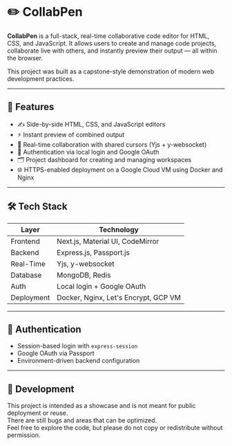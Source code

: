 # ✏️ CollabPen

**CollabPen** is a full-stack, real-time collaborative code editor for HTML, CSS, and JavaScript. It allows users to create and manage code projects, collaborate live with others, and instantly preview their output — all within the browser.

This project was built as a capstone-style demonstration of modern web development practices.

---

## 🚀 Features

- ✍️ Side-by-side HTML, CSS, and JavaScript editors
- ⚡ Instant preview of combined output
- 🤝 Real-time collaboration with shared cursors (Yjs + y-websocket)
- 🔐 Authentication via local login and Google OAuth
- 🗂️ Project dashboard for creating and managing workspaces
- 🌐 HTTPS-enabled deployment on a Google Cloud VM using Docker and Nginx

---

## 🛠️ Tech Stack

| Layer       | Technology                          |
|-------------|--------------------------------------|
| Frontend    | Next.js, Material UI, CodeMirror     |
| Backend     | Express.js, Passport.js              |
| Real-Time   | Yjs, y-websocket                     |
| Database    | MongoDB, Redis                       |
| Auth        | Local login + Google OAuth           |
| Deployment  | Docker, Nginx, Let's Encrypt, GCP VM |

---

## 🔐 Authentication

- Session-based login with `express-session`
- Google OAuth via Passport
- Environment-driven backend configuration

---

## 🧪 Development

This project is intended as a showcase and is not meant for public deployment or reuse.  
There are still bugs and areas that can be optimized.  
Feel free to explore the code, but please do not copy or redistribute without permission.


